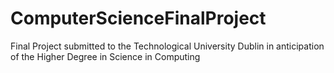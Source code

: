 # ComputerScienceFinalProject
Final Project submitted to the Technological University Dublin in anticipation of the Higher Degree in Science in Computing
